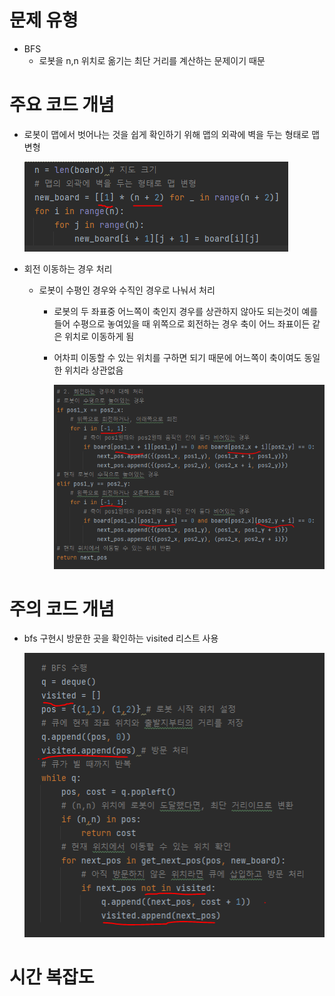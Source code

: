# 문제 유형 
- BFS
  - 로봇을 n,n 위치로 옮기는 최단 거리를 계산하는 문제이기 때문 

# 주요 코드 개념
- 로봇이 맵에서 벗어나는 것을 쉽게 확인하기 위해 맵의 외곽에 벽을 두는 형태로 맵 변형
  
  ![img_10.png](img_10.png)

- 회전 이동하는 경우 처리 
  - 로봇이 수평인 경우와 수직인 경우로 나눠서 처리 
    - 로봇의 두 좌표중 어느쪽이 축인지 경우를 상관하지 않아도 되는것이 예를 들어 수평으로 놓여있을 때 위쪽으로 회전하는 경우 축이 어느 좌표이든 같은 위치로 이동하게 됨 
    - 어차피 이동할 수 있는 위치를 구하면 되기 때문에 어느쪽이 축이여도 동일한 위치라 상관없음  
  
      ![img_11.png](img_11.png)
  

# 주의 코드 개념
- bfs 구현시 방문한 곳을 확인하는 visited 리스트 사용

  ![img_9.png](img_9.png)
  

# 시간 복잡도 